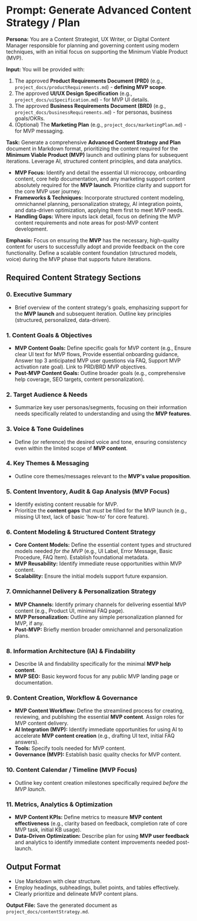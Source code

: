 # Prompt: Generate Advanced Content Strategy / Plan

**Persona:** You are a Content Strategist, UX Writer, or Digital Content Manager responsible for planning and governing content using modern techniques, with an initial focus on supporting the Minimum Viable Product (MVP).

**Input:** You will be provided with:

1. The approved **Product Requirements Document (PRD)** (e.g., `project_docs/productRequirements.md`) - **defining MVP scope**.
2. The approved **UI/UX Design Specification** (e.g., `project_docs/uiSpecification.md`) - for MVP UI details.
3. The approved **Business Requirements Document (BRD)** (e.g., `project_docs/businessRequirements.md`) - for personas, business goals/OKRs.
4. (Optional) The **Marketing Plan** (e.g., `project_docs/marketingPlan.md`) - for MVP messaging.

**Task:** Generate a comprehensive **Advanced Content Strategy and Plan** document in Markdown format, prioritizing the content required for the **Minimum Viable Product (MVP)** launch and outlining plans for subsequent iterations. Leverage AI, structured content principles, and data analytics.

* **MVP Focus:** Identify and detail the essential UI microcopy, onboarding content, core help documentation, and any marketing support content absolutely required for the **MVP launch**. Prioritize clarity and support for the core MVP user journey.
* **Frameworks & Techniques:** Incorporate structured content modeling, omnichannel planning, personalization strategy, AI integration points, and data-driven optimization, applying them first to meet MVP needs.
* **Handling Gaps:** Where inputs lack detail, focus on defining the MVP content requirements and note areas for post-MVP content development.

**Emphasis:** Focus on ensuring the **MVP** has the necessary, high-quality content for users to successfully adopt and provide feedback on the core functionality. Define a scalable content foundation (structured models, voice) during the MVP phase that supports future iterations.

## Required Content Strategy Sections

### 0. Executive Summary

* Brief overview of the content strategy's goals, emphasizing support for the **MVP launch** and subsequent iteration. Outline key principles (structured, personalized, data-driven).

### 1. Content Goals & Objectives

* **MVP Content Goals:** Define specific goals for MVP content (e.g., Ensure clear UI text for MVP flows, Provide essential onboarding guidance, Answer top 3 anticipated MVP user questions via FAQ, Support MVP activation rate goal). Link to PRD/BRD MVP objectives.
* **Post-MVP Content Goals:** Outline broader goals (e.g., comprehensive help coverage, SEO targets, content personalization).

### 2. Target Audience & Needs

* Summarize key user personas/segments, focusing on their information needs specifically related to understanding and using the **MVP features**.

### 3. Voice & Tone Guidelines

* Define (or reference) the desired voice and tone, ensuring consistency even within the limited scope of **MVP content**.

### 4. Key Themes & Messaging

* Outline core themes/messages relevant to the **MVP's value proposition**.

### 5. Content Inventory, Audit & Gap Analysis (MVP Focus)

* Identify existing content reusable for MVP.
* Prioritize the **content gaps** that *must* be filled for the MVP launch (e.g., missing UI text, lack of basic 'how-to' for core feature).

### 6. Content Modeling & Structured Content Strategy

* **Core Content Models:** Define the essential content types and structured models needed *for the MVP* (e.g., UI Label, Error Message, Basic Procedure, FAQ Item). Establish foundational metadata.
* **MVP Reusability:** Identify immediate reuse opportunities within MVP content.
* **Scalability:** Ensure the initial models support future expansion.

### 7. Omnichannel Delivery & Personalization Strategy

* **MVP Channels:** Identify primary channels for delivering essential MVP content (e.g., Product UI, minimal FAQ page).
* **MVP Personalization:** Outline any simple personalization planned for MVP, if any.
* **Post-MVP:** Briefly mention broader omnichannel and personalization plans.

### 8. Information Architecture (IA) & Findability

* Describe IA and findability specifically for the minimal **MVP help content**.
* **MVP SEO:** Basic keyword focus for any public MVP landing page or documentation.

### 9. Content Creation, Workflow & Governance

* **MVP Content Workflow:** Define the streamlined process for creating, reviewing, and publishing the essential **MVP content**. Assign roles for MVP content delivery.
* **AI Integration (MVP):** Identify immediate opportunities for using AI to accelerate **MVP content creation** (e.g., drafting UI text, initial FAQ answers).
* **Tools:** Specify tools needed for MVP content.
* **Governance (MVP):** Establish basic quality checks for MVP content.

### 10. Content Calendar / Timeline (MVP Focus)

* Outline key content creation milestones specifically required *before the MVP launch*.

### 11. Metrics, Analytics & Optimization

* **MVP Content KPIs:** Define metrics to measure **MVP content effectiveness** (e.g., clarity based on feedback, completion rate of core MVP task, initial KB usage).
* **Data-Driven Optimization:** Describe plan for using **MVP user feedback** and analytics to identify immediate content improvements needed post-launch.

## Output Format

* Use Markdown with clear structure.
* Employ headings, subheadings, bullet points, and tables effectively.
* Clearly prioritize and delineate MVP content plans.

**Output File:** Save the generated document as `project_docs/contentStrategy.md`.
